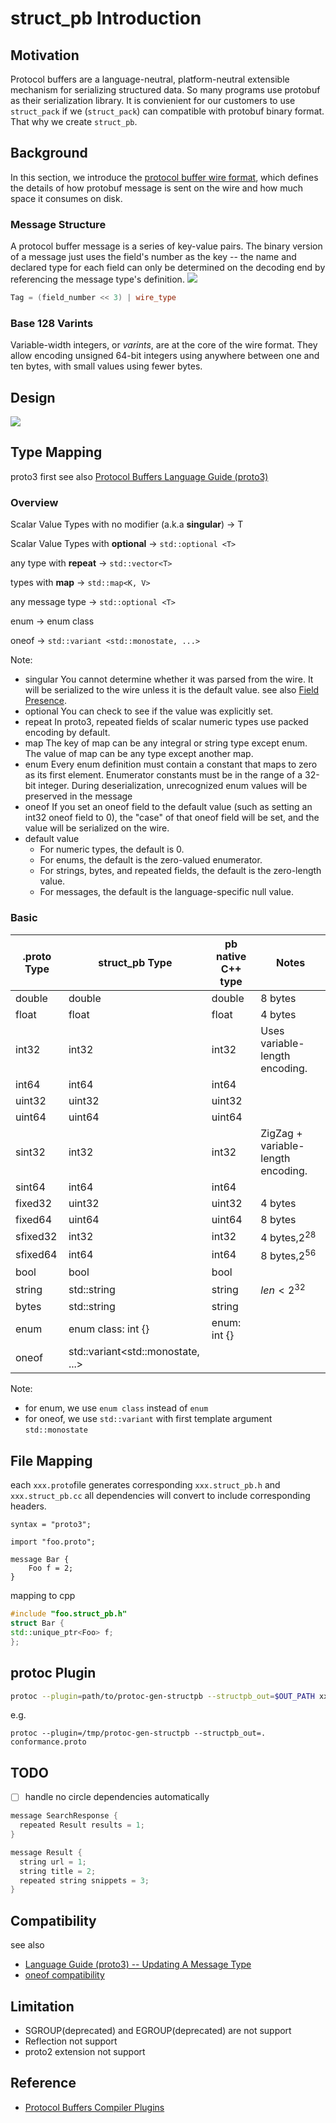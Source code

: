 # struct_pb Introduction

## Motivation
Protocol buffers are a language-neutral, platform-neutral extensible mechanism for serializing structured data. So many programs use protobuf as their serialization library. It is convienient for our customers to use `struct_pack` if we (`struct_pack`) can compatible with protobuf binary format. That why we create `struct_pb`.

## Background
In this section, we introduce the [protocol buffer wire format](https://developers.google.com/protocol-buffers/docs/encoding),  which defines the details of how protobuf message is sent on the wire and how much space it consumes on disk.
### Message Structure
A protocol buffer message is a series of key-value pairs. The binary version of a message just uses the field's number as the key -- the name and declared type for each field can only be determined on the decoding end by referencing the message type's definition.
![](images/pb_format.jpeg)

```cpp
Tag = (field_number << 3) | wire_type
```



### Base 128 Varints
Variable-width integers, or _varints_, are at the core of the wire format. They allow encoding unsigned 64-bit integers using anywhere between one and ten bytes, with small values using fewer bytes.

## Design
![](images/struct_pb_overview.jpeg)

## Type Mapping
proto3 first
see also [Protocol Buffers Language Guide (proto3)](https://developers.google.com/protocol-buffers/docs/proto3#scalar)
### Overview
Scalar Value Types with no modifier (a.k.a **singular**) -> T

Scalar Value Types with **optional** -> `std::optional <T>`

any type with **repeat** -> `std::vector<T>`

types with **map** -> `std::map<K, V>`

any message type -> `std::optional <T>`

enum -> enum class

oneof -> `std::variant <std::monostate, ...>`


Note:

- singular
  You cannot determine whether it was parsed from the wire. It will be serialized to the wire unless it is the default value. see also [Field Presence](https://github.com/protocolbuffers/protobuf/blob/main/docs/field_presence.md).
- optional
  You can check to see if the value was explicitly set.
- repeat
  In proto3, repeated fields of scalar numeric types use packed encoding by default.
- map
  The key of map can be any integral or string type except enum.
  The value of map can be any type except another map.
- enum
  Every enum definition must contain a constant that maps to zero as its first element.
  Enumerator constants must be in the range of a 32-bit integer.
  During deserialization, unrecognized enum values will be preserved in the message
- oneof
  If you set an oneof field to the default value (such as setting an int32 oneof field to 0), the "case" of that oneof field will be set, and the value will be serialized on the wire.
- default value
    - For numeric types, the default is 0.
    - For enums, the default is the zero-valued enumerator.
    - For strings, bytes, and repeated fields, the default is the zero-length value.
    - For messages, the default is the language-specific null value.
### Basic
| .proto Type | struct_pb Type                    | pb native C++ type | Notes                              |
|-------------|-----------------------------------|--------------------|------------------------------------|
| double      | double                            | double             | 8 bytes                            |
| float       | float                             | float              | 4 bytes                            |
| int32       | int32                             | int32              | Uses variable-length encoding.     |
| int64       | int64                             | int64              |                                    |
| uint32      | uint32                            | uint32             |                                    |
| uint64      | uint64                            | uint64             |                                    |
| sint32      | int32                             | int32              | ZigZag + variable-length encoding. |
| sint64      | int64                             | int64              |                                    |
| fixed32     | uint32                            | uint32             | 4 bytes                            |
| fixed64     | uint64                            | uint64             | 8 bytes                            |
| sfixed32    | int32                             | int32              | 4 bytes,$2^{28}$                   |
| sfixed64    | int64                             | int64              | 8 bytes,$2^{56}$                   |
| bool        | bool                              | bool               |                                    |
| string      | std::string                       | string             | $len < 2^{32}$                     |
| bytes       | std::string                       | string             |                                    |
| enum        | enum class: int {}                | enum: int {}       |                                    |
| oneof       | std::variant<std::monostate, ...> |                    |                                    |

Note:

- for enum, we use `enum class` instead of `enum`
- for oneof, we use `std::variant` with first template argument `std::monostate`

## File Mapping
each `xxx.proto`file generates corresponding `xxx.struct_pb.h` and `xxx.struct_pb.cc`
all dependencies will convert to include corresponding headers.
```
syntax = "proto3";

import "foo.proto";

message Bar {
    Foo f = 2;
}
```
mapping to cpp
```cpp
#include "foo.struct_pb.h"
struct Bar {
std::unique_ptr<Foo> f;
};

```
## protoc Plugin
```bash
protoc --plugin=path/to/protoc-gen-structpb --structpb_out=$OUT_PATH xxx.proto
```
e.g.
```shell
protoc --plugin=/tmp/protoc-gen-structpb --structpb_out=. conformance.proto
```
## TODO

-[ ] handle no circle dependencies automatically

```cpp
message SearchResponse {
  repeated Result results = 1;
}

message Result {
  string url = 1;
  string title = 2;
  repeated string snippets = 3;
}
```

## Compatibility
see also

- [Language Guide (proto3) -- Updating A Message Type](https://developers.google.com/protocol-buffers/docs/proto3#updating)
- [oneof compatibility](https://developers.google.com/protocol-buffers/docs/proto3#backwards-compatibility_issues)
## Limitation

- SGROUP(deprecated) and EGROUP(deprecated) are not support
- Reflection not support
- proto2 extension not support


## Reference

- [Protocol Buffers Compiler Plugins](https://developers.google.com/protocol-buffers/docs/reference/other#plugins)
